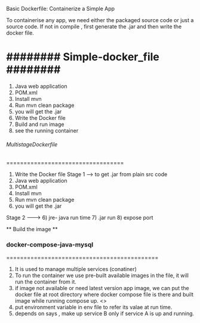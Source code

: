 Basic Dockerfile: Containerize a Simple App

To containerise any app, we need either the packaged source code or just a source code. 
If not in compile , first generate the .jar and then write the docker file.

######## Simple-docker_file ########
====================================
1) Java web application
2) POM.xml
3) Install mvn 
4) Run mvn clean package
5) you will get the .jar 
6) Write the Docker file
7) Build and run image
8) see the running container



###### MultistageDockerfile #########
==================================

1) Write the Docker file
Stage 1 --> to get .jar from plain src code 
1) Java web application
2) POM.xml
3) Install mvn 
4) Run mvn clean package
5) you will get the .jar 

Stage 2 ---> 
6) jre- java run time
7) .jar run 
8) expose port

** Build the image **



### docker-compose-java-mysql
============================================

1) It is used to manage multiple services (conatiner)
2) To run the container we use pre-built available images in the file, it will run the container from it.
3) if image not available or need latest version app image, we can put the docker file at root directory where docker compose file is there and built image while running compose up.
<<used when have frequent code changes in app or dockerfile >>
4) put environment variable in env file to refer its valae at run time.
5) depends on says , make up service B only if service A is up and running.